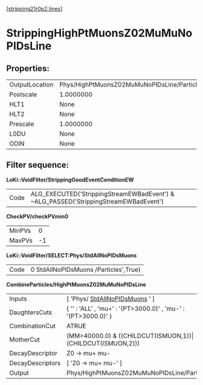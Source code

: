 [[stripping21r0p2 lines]](./stripping21r0p2-index)

# StrippingHighPtMuonsZ02MuMuNoPIDsLine

## Properties:

|                |                                             |
|----------------|---------------------------------------------|
| OutputLocation | Phys/HighPtMuonsZ02MuMuNoPIDsLine/Particles |
| Postscale      | 1.0000000                                   |
| HLT1           | None                                        |
| HLT2           | None                                        |
| Prescale       | 1.0000000                                   |
| L0DU           | None                                        |
| ODIN           | None                                        |

## Filter sequence:

**LoKi::VoidFilter/StrippingGoodEventConditionEW**

|      |                                                                                       |
|------|---------------------------------------------------------------------------------------|
| Code | ALG_EXECUTED('StrippingStreamEWBadEvent') & \~ALG_PASSED('StrippingStreamEWBadEvent') |

**CheckPV/checkPVmin0**

|        |     |
|--------|-----|
| MinPVs | 0   |
| MaxPVs | -1  |

**LoKi::VoidFilter/SELECT:Phys/StdAllNoPIDsMuons**

|      |                                       |
|------|---------------------------------------|
| Code | 0 StdAllNoPIDsMuons /Particles',True) |

**CombineParticles/HighPtMuonsZ02MuMuNoPIDsLine**

|                  |                                                                         |
|------------------|-------------------------------------------------------------------------|
| Inputs           | [ 'Phys/ [StdAllNoPIDsMuons](./stripping21r0p2-stdallnopidsmuons) ' ] |
| DaughtersCuts    | { '' : 'ALL' , 'mu+' : '(PT\>3000.0)' , 'mu-' : '(PT\>3000.0)' }        |
| CombinationCut   | ATRUE                                                                   |
| MotherCut        | (MM\>40000.0) & ((CHILDCUT(ISMUON,1))\|(CHILDCUT(ISMUON,2)))            |
| DecayDescriptor  | Z0 -\> mu+ mu-                                                          |
| DecayDescriptors | [ 'Z0 -\> mu+ mu-' ]                                                  |
| Output           | Phys/HighPtMuonsZ02MuMuNoPIDsLine/Particles                             |
